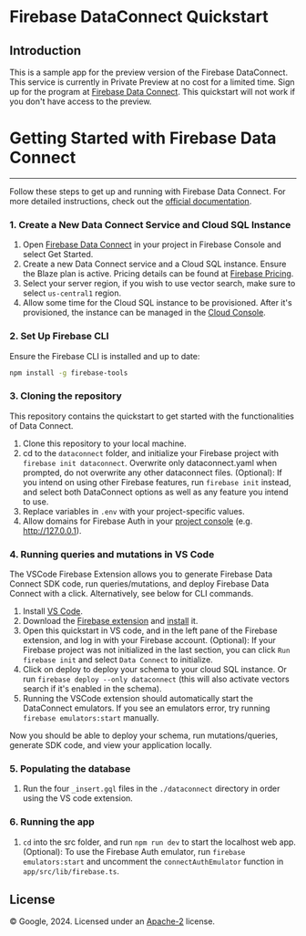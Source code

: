 Firebase DataConnect Quickstart
=======================================

Introduction
------------

This is a sample app for the preview version of the Firebase DataConnect.
This service is currently in Private Preview at no cost for a limited time. Sign up for the program at [Firebase Data Connect](https://firebase.google.com/products/data-connect).
This quickstart will not work if you don't have access to the preview.

<!-- Introduction
------------

[Read more about Firebase DataConnect ](https://firebase.google.com/docs/dataconnect/) -->

#  Getting Started with Firebase Data Connect
---------------
Follow these steps to get up and running with Firebase Data Connect. For more detailed instructions, check out the [official documentation](https://firebase.google.com/docs/data-connect/quickstart).

### 1. Create a New Data Connect Service and Cloud SQL Instance

1. Open [Firebase Data Connect](https://console.firebase.google.com/u/0/project/_/dataconnect) in your project in Firebase Console and select Get Started.
2. Create a new Data Connect service and a Cloud SQL instance. Ensure the Blaze plan is active. Pricing details can be found at [Firebase Pricing](https://firebase.google.com/pricing).
3. Select your server region, if you wish to use vector search, make sure to select `us-central1` region.
4. Allow some time for the Cloud SQL instance to be provisioned. After it's provisioned, the instance can be managed in the [Cloud Console](https://pantheon.corp.google.com/sql).

### 2. Set Up Firebase CLI

Ensure the Firebase CLI is installed and up to date:

```bash
npm install -g firebase-tools
```

### 3. Cloning the repository
This repository contains the quickstart to get started with the functionalities of Data Connect.

1. Clone this repository to your local machine.
2. cd to the `dataconnect` folder, and initialize your Firebase project with `firebase init dataconnect`. Overwrite only dataconnect.yaml when prompted, do not overwrite any other dataconnect files.
(Optional): If you intend on using other Firebase features, run `firebase init` instead, and select both DataConnect options as well as any feature you intend to use.
3. Replace variables in `.env` with your project-specific values.
4. Allow domains for Firebase Auth in your [project console](https://console.firebase.google.com/project/_/authentication/settings) (e.g. http://127.0.0.1).

### 4. Running queries and mutations in VS Code
The VSCode Firebase Extension allows you to generate Firebase Data Connect SDK code, run queries/mutations, and deploy Firebase Data Connect with a click. Alternatively, see below for CLI commands.

1. Install [VS Code](https://code.visualstudio.com/).
2.  Download the [Firebase extension](https://firebasestorage.googleapis.com/v0/b/firemat-preview-drop/o/vsix%2Ffirebase-vscode-latest.vsix?alt=media) and [install](https://code.visualstudio.com/docs/editor/extension-marketplace#_install-an-extension) it.
3. Open this quickstart in VS code, and in the left pane of the Firebase extension, and log in with your Firebase account.
(Optional): If your Firebase project was not initialized in the last section, you can click `Run firebase init` and select `Data Connect` to initialize.
4. Click on deploy to deploy your schema to your cloud SQL instance. Or run `firebase deploy --only dataconnect` (this will also activate vectors search if it's enabled in the schema).
4. Running the VSCode extension should automatically start the DataConnect emulators. If you see an emulators error, try running `firebase emulators:start` manually.

Now you should be able to deploy your schema, run mutations/queries, generate SDK code, and view your application locally.

### 5. Populating the database
1. Run the four `_insert.gql` files in the `./dataconnect` directory in order using the VS code extension.

### 6. Running the app

1. `cd` into the src folder, and run `npm run dev` to start the localhost web app.
(Optional): To use the Firebase Auth emulator, run `firebase emulators:start` and uncomment the `connectAuthEmulator` function in `app/src/lib/firebase.ts`.

<!-- Support
-------

- [Firebase Support](https://firebase.google.com/support/) -->

License
-------

© Google, 2024. Licensed under an [Apache-2](../LICENSE) license.


